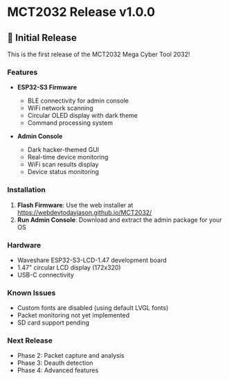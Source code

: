 # MCT2032 Release v1.0.0

## 🎉 Initial Release

This is the first release of the MCT2032 Mega Cyber Tool 2032!

### Features

- **ESP32-S3 Firmware**
  - BLE connectivity for admin console
  - WiFi network scanning
  - Circular OLED display with dark theme
  - Command processing system
  
- **Admin Console**
  - Dark hacker-themed GUI
  - Real-time device monitoring
  - WiFi scan results display
  - Device status monitoring

### Installation

1. **Flash Firmware**: Use the web installer at https://webdevtodayjason.github.io/MCT2032/
2. **Run Admin Console**: Download and extract the admin package for your OS

### Hardware

- Waveshare ESP32-S3-LCD-1.47 development board
- 1.47" circular LCD display (172x320)
- USB-C connectivity

### Known Issues

- Custom fonts are disabled (using default LVGL fonts)
- Packet monitoring not yet implemented
- SD card support pending

### Next Release

- Phase 2: Packet capture and analysis
- Phase 3: Deauth detection
- Phase 4: Advanced features

